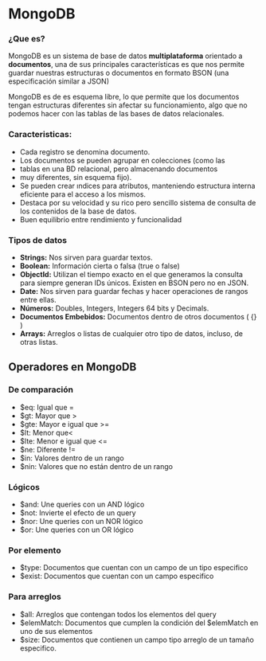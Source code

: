 # MongoDB



### ¿Que es?

MongoDB  es un sistema de base de datos **multiplataforma** orientado a **documentos**, una de sus principales características es que nos  permite guardar nuestras estructuras o documentos en formato BSON (una  especificación similar a JSON)

MongoDB es de es esquema libre,  lo que permite que los documentos tengan estructuras  diferentes sin afectar su funcionamiento, algo que no podemos hacer con  las tablas de las bases de datos relacionales.



### Caracteristicas:

- Cada registro se denomina documento.
- Los documentos se pueden agrupar en colecciones (como las
- tablas en una BD relacional, pero almacenando documentos
- muy diferentes, sin esquema fijo).
- Se pueden crear  ındices para atributos, manteniendo estructura interna eficiente para el acceso a los mismos.
- Destaca por su velocidad y su rico pero sencillo sistema de consulta de los contenidos de la base de datos.
- Buen equilibrio entre rendimiento y funcionalidad



### Tipos de datos

- **Strings:** Nos sirven para guardar textos.
- **Boolean:** Información cierta o falsa (true o false)
- **ObjectId:** Utilizan el tiempo exacto en el que generamos la consulta para siempre  generan IDs únicos. Existen en BSON pero no en JSON.
- **Date:** Nos sirven para guardar fechas y hacer operaciones de rangos entre ellas.
- **Números:** Doubles, Integers, Integers 64 bits y Decimals.
- **Documentos Embebidos:** Documentos dentro de otros documentos ( {} )
- **Arrays:** Arreglos o listas de cualquier otro tipo de datos, incluso, de otras listas.



## Operadores en MongoDB

### De comparación

- $eq: Igual que =
- $gt: Mayor que >
- $gte: Mayor e igual que >=
- $lt: Menor que<
- $lte: Menor e igual que <=
- $ne: Diferente !=
- $in: Valores dentro de un rango
- $nin: Valores que no están dentro de un rango

### Lógicos

- $and: Une queries con un AND lógico
- $not: Invierte el efecto de un query
- $nor: Une queries con un NOR lógico
- $or: Une queries con un OR lógico

### Por elemento

- $type: Documentos que cuentan con un campo de un tipo especifico
- $exist: Documentos que cuentan con un campo especifico

### Para arreglos

- $all: Arreglos que contengan todos los elementos del query
- $elemMatch: Documentos que cumplen la condición del $elemMatch en uno de sus elementos
- $size: Documentos que contienen un campo tipo arreglo de un tamaño especifico.